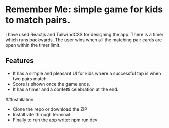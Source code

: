 # Remember Me: simple game for kids to match pairs.
I have used Reactjs and TailwindCSS for designing the app. There is a timer which runs backwards. The user wins when all the matching pair cards are open within the timer limit.

## Features

- It has a simple and pleasant UI for kids where a successful tap is when two pairs match.
- Score is shown once the game ends.
- It has a timer and a confetti celebration at the end.

##Installation

- Clone the repo or download the ZIP
- Install vite through terminal
- Finally to run the app write: npm run dev
